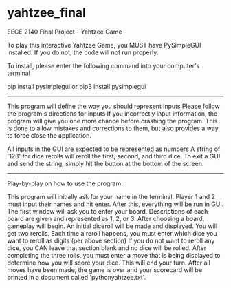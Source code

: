 # yahtzee_final
EECE 2140 Final Project - Yahtzee Game

To play this interactive Yahtzee Game, you MUST have PySimpleGUI installed.
If you do not, the code will not run properly.

To install, please enter the following command into your computer's terminal

pip install pysimplegui
or
pip3 install pysimplegui

--------------------------------------------------------------------------------------------------------------
This program will define the way you should represent inputs
Please follow the program's directions for inputs
If you incorrectly input information, the program will give you one more chance before crashing the program.
This is done to allow mistakes and corrections to them, but also provides a way to force close the application.

All inputs in the GUI are expected to be represented as numbers
A string of '123' for dice rerolls will reroll the first, second, and third dice. 
To exit a GUI and send the string, simply hit the button at the bottom of the screen.

--------------------------------------------------------------------------------------------------------------
Play-by-play on how to use the program:

This program will initially ask for your name in the terminal. Player 1 and 2 must input their names and hit enter.
After this, everything will be run in GUI.
The first window will ask you to enter your board. Descriptions of each board are given and represented as 1, 2, or 3.
After choosing a board, gameplay will begin. An initial diceroll will be made and displayed. 
You will get two rerolls. Each time a reroll happens, you must enter which dice you want to reroll as digits (per above section)
If you do not want to reroll any dice, you CAN leave that section blank and no dice will be rolled.
After completing the three rolls, you must enter a move that is being displayed to determine how you will score your dice. 
This will end your turn. After all moves have been made, the game is over and your scorecard will be printed in a document
called 'pythonyahtzee.txt'.

